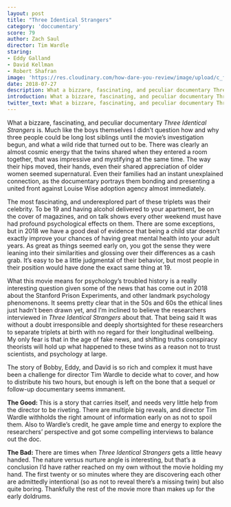 ```yaml
---
layout: post
title: "Three Identical Strangers"
category: 'doccumentary'
score: 79
author: Zach Saul
director: Tim Wardle
staring:
- Eddy Galland
- David Kellman
- Robert Shafran
image: 'https://res.cloudinary.com/how-dare-you-review/image/upload/c_fill,h_399,w_760/v1529979103/3-identical-strangers.jpg'
date: 2018-07-27
description: What a bizzare, fascinating, and peculiar documentary Three Identical Strangers is.
introduction: What a bizzare, fascinating, and peculiar documentary Three Identical Strangers is.
twitter_text: What a bizzare, fascinating, and peculiar documentary Three Identical Strangers is.
---
```


What a bizzare, fascinating, and peculiar documentary *Three Identical Strangers* is. Much like the boys themselves I didn’t question how and why three people could be long lost siblings until the movie’s investigation begun, and what a wild ride that turned out to be. There was clearly an almost cosmic energy that the twins shared when they entered a room together, that was impressive and mystifying at the same time. The way their hips moved, their hands, even their shared appreciation of older women seemed supernatural. Even their families had an instant unexplained connection, as the documentary portrays them bonding and presenting a united front against Louise Wise adoption agency almost immediately.

The most fascinating, and underexplored part of these triplets was their celebrity. To be 19 and having alcohol delivered to your apartment, be on the cover of magazines, and on talk shows every other weekend must have had profound psychological effects on them. There are some exceptions, but in 2018 we have a good deal of evidence that being a child star doesn’t exactly improve your chances of having great mental health into your adult years. As great as things seemed early on, you got the sense they were leaning into their similarities and glossing over their differences as a cash grab. It’s easy to be a little judgmental of their behavior, but most people in their position would have done the exact same thing at 19.

What this movie means for psychology’s troubled history is a really interesting question given some of the news that has come out in 2018 about the Stanford Prison Experiments, and other landmark psychology phenomenons. It seems pretty clear that in the 50s and 60s the ethical lines just hadn’t been drawn yet, and I’m inclined to believe the researchers interviewed in *Three Identical Strangers* about that. That being said It was without a doubt irresponsible and deeply shortsighted for these researchers to separate triplets at birth with no regard for their longitudinal wellbeing. My only fear is that in the age of fake news, and shifting truths conspiracy theorists will hold up what happened to these twins as a reason not to trust scientists, and psychology at large.

The story of Bobby, Eddy, and David is so rich and complex it must have been a challenge for director Tim Wardle to decide what to cover, and how to distribute his two hours, but enough is left on the bone that a sequel or follow-up documentary seems immanent.

**The Good:** This is a story that carries itself, and needs very little help from the director to be riveting. There are multiple big reveals, and director Tim Wardle withholds the right amount of information early on as not to spoil them. Also to Wardle’s credit, he gave ample time and energy to explore the researchers’ perspective and got some compelling interviews to balance out the doc.

**The Bad:** There are times when *Three Identical Strangers* gets a little heavy handed. The nature versus nurture angle is interesting, but that’s a conclusion I’d have rather reached on my own without the movie holding my hand. The first twenty or so minutes where they are discovering each other are admittedly intentional (so as not to reveal there’s a missing twin) but also quite boring. Thankfully the rest of the movie more than makes up for the early doldrums. 